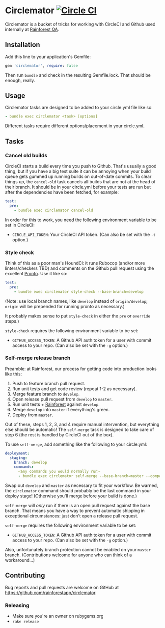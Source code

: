 # Circlemator [![Circle CI](https://circleci.com/gh/rainforestapp/circlemator.png?style=badge&circle-token=0b39cf33b52e34ef6bb29cf2f2a1c071fef3f26f)](https://circleci.com/gh/rainforestapp/circlemator)

Circlemator is a bucket of tricks for working with CircleCI and Github
used internally at [Rainforest QA](http://www.rainforestqa.com).

## Installation

Add this line to your application's Gemfile:

```ruby
gem 'circlemator', require: false
```

Then run `bundle` and check in the resulting Gemfile.lock. That should
be enough, really.

## Usage

Circlemator tasks are designed to be added to your circle.yml file
like so:

```yml
- bundle exec circlemator <task> [options]
```

Different tasks require different options/placement in your
circle.yml.

## Tasks

### Cancel old builds

CircleCI starts a build every time you push to Github. That's usually
a good thing, but if you have a big test suite it can be annoying when
your build queue gets gummed up running builds on out-of-date
commits. To clear things up, the `cancel-old` task cancels all builds
that are not at the head of their branch. It should be in your
circle.yml before your tests are run but after the dependencies have
been fetched, for example:

```yml
test:
  pre:
    - bundle exec circlemator cancel-old
```

In order for this to work, you need the following environment variable
to be set in CircleCI:

- `CIRCLE_API_TOKEN`: Your CircleCI API token. (Can also be set with
  the `-t` option.)

### Style check

Think of this as a poor man's HoundCI: it runs Rubocop (and/or more
linters/checkers TBD) and comments on the Github pull request using
the excellent [Pronto](https://github.com/mmozuras/pronto). Use it
like so:

```yml
test:
  pre:
    - bundle exec circlemator style-check --base-branch=develop
```

(Note: use local branch names, like `develop` instead of
`origin/develop`; `origin` will be prepended for running pronto as
necessary.)

It probably makes sense to put `style-check` in either the `pre` or
`override` steps.)

`style-check` requires the following environment variable to be set:

- `GITHUB_ACCESS_TOKEN`: A Github API auth token for a user with commit
  access to your repo. (Can also be set with the `-g` option.)

### Self-merge release branch

Preamble: at Rainforest, our process for getting code into production
looks like this:

1. Push to feature branch pull request.
2. Run unit tests and get code review (repeat 1-2 as necessary).
3. Merge feature branch to `develop`.
4. Open release pull request from `develop` to `master`.
5. Run unit tests + [Rainforest](http://www.rainforestqa.com) against `develop`.
6. Merge `develop` into `master` if everything's green.
7. Deploy from `master`.

Out of these, steps 1, 2, 3, and 4 require manual intervention, but
everything else should be automatic! The `self-merge` task is designed
to take care of step 6 (the rest is handled by CircleCI out of the
box).

To use `self-merge`, add something like the following to your
circle.yml:

```yml
deployment:
  staging:
    branch: develop
    commands:
      <any commands you would normally run>
      - bundle exec circlemator self-merge --base-branch=master --compare-branch=develop
```

Swap out `develop` and `master` as necessary to fit your workflow. Be
warned, the `circlemator` command should probably be the last command
in your deploy stage! (Otherwise you'll merge before your build is
done.)

`self-merge` will *only* run if there is an open pull request against
the base branch. That means you have a way to prevent automatic
shipping in exceptional circumstances: just don't open a release pull
request.

`self-merge` requires the following environment variable to be set:

- `GITHUB_ACCESS_TOKEN`: A Github API auth token for a user with commit
  access to your repo. (Can also be set with the `-g` option.)

Also, unfortunately branch protection cannot be enabled on your
`master` branch. (Contributions welcome for anyone who can think of a
workaround...)

## Contributing

Bug reports and pull requests are welcome on GitHub at
https://github.com/rainforestapp/circlemator.

### Releasing

- Make sure you're an owner on rubygems.org
- `rake release`
